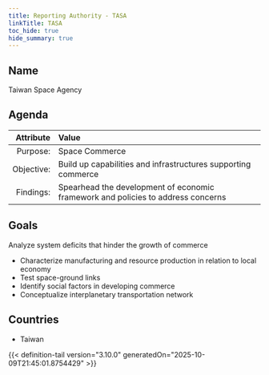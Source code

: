 ```yaml
---
title: Reporting Authority - TASA
linkTitle: TASA
toc_hide: true
hide_summary: true
---
```

<!-- This is generated by the MarsSim HelpGenertor, do not edit. -->

## Name
Taiwan Space Agency

## Agenda

| Attribute      | Value |
|--------:|:------|
|Purpose:|Space Commerce|
|Objective:|Build up capabilities and infrastructures supporting commerce|
|Findings:|Spearhead the development of economic framework and policies to address concerns|

## Goals

Analyze system deficits that hinder the growth of commerce

* Characterize manufacturing and resource production in relation to local economy
* Test space-ground links
* Identify social factors in developing commerce
* Conceptualize interplanetary transportation network

## Countries

* Taiwan


{{< definition-tail version="3.10.0" generatedOn="2025-10-09T21:45:01.8754429" >}}

